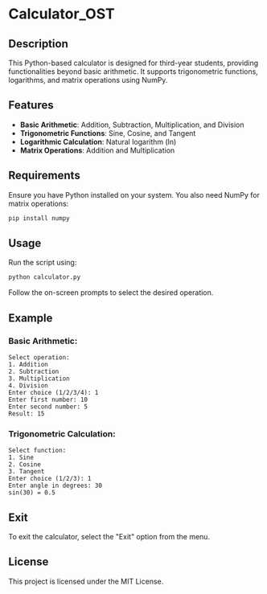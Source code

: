# Calculator_OST

## Description
This Python-based calculator is designed for third-year students, providing functionalities beyond basic arithmetic. It supports trigonometric functions, logarithms, and matrix operations using NumPy.

## Features
- **Basic Arithmetic**: Addition, Subtraction, Multiplication, and Division
- **Trigonometric Functions**: Sine, Cosine, and Tangent
- **Logarithmic Calculation**: Natural logarithm (ln)
- **Matrix Operations**: Addition and Multiplication

## Requirements
Ensure you have Python installed on your system. You also need NumPy for matrix operations:
```sh
pip install numpy
```

## Usage
Run the script using:
```sh
python calculator.py
```
Follow the on-screen prompts to select the desired operation.

## Example
### Basic Arithmetic:
```
Select operation:
1. Addition
2. Subtraction
3. Multiplication
4. Division
Enter choice (1/2/3/4): 1
Enter first number: 10
Enter second number: 5
Result: 15
```

### Trigonometric Calculation:
```
Select function:
1. Sine
2. Cosine
3. Tangent
Enter choice (1/2/3): 1
Enter angle in degrees: 30
sin(30) = 0.5
```

## Exit
To exit the calculator, select the "Exit" option from the menu.

## License
This project is licensed under the MIT License.
